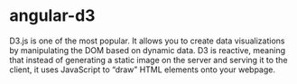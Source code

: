 # angular-d3
 D3.js is one of the most popular. It allows you to create data visualizations by manipulating the DOM based on dynamic data. D3 is reactive, meaning that instead of generating a static image on the server and serving it to the client, it uses JavaScript to “draw” HTML elements onto your webpage.
